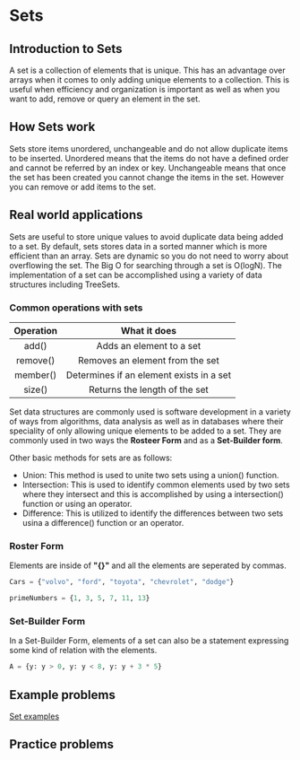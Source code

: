 # Sets

## Introduction to Sets
A set is a collection of elements that is unique. This has an advantage over arrays when it comes to only
adding unique elements to a collection. This is useful when efficiency and organization is important as
well as when you want to add, remove or query an element in the set.

## How Sets work
Sets store items unordered, unchangeable and do not allow duplicate items to be inserted. Unordered means that the items do not have a defined order and cannot be referred by an index or key. Unchangeable means that once the set has been created you cannot change the items in the set. However you can remove or add items to the set.
## Real world applications
Sets are useful to store unique values to avoid duplicate data being added to a set. By default, sets
stores data in a sorted manner which is more efficient than an array. Sets are dynamic so you do not
need to worry about overflowing the set. The Big O for searching through a set is O(logN). The
implementation of a set can be accomplished using a variety of data structures including TreeSets.

### Common operations with sets

|Operation |What it does|
|:--------:|:----------:|
|add()|Adds an element to a set|
|remove()|Removes an element from the set|
|member()|Determines if an element exists in a set|
|size()|Returns the length of the set|

Set data structures are commonly used is software development in a variety of ways from algorithms, data analysis as well as in databases where their speciality of only allowing unique elements to be added to a set. They are commonly used in two ways the **Rosteer Form** and as a **Set-Builder form**. 

Other basic methods for sets are as follows:

- Union: This method is used to unite two sets using a union() function. 
- Intersection: This is used to identify common elements used by two sets where they intersect and this is accomplished by using a intersection() function or using an operator.
- Difference: This is utilized to identify the differences between two sets usina a difference() function or an operator.

### Roster Form 
Elements are inside of **"{}"** and all the elements are seperated by commas.

```python
Cars = {"volvo", "ford", "toyota", "chevrolet", "dodge"}

primeNumbers = {1, 3, 5, 7, 11, 13}
```

### Set-Builder Form
In a Set-Builder Form, elements of a set can also be a statement expressing some kind of relation with the elements.

```python
A = {y: y > 0, y: y < 8, y: y + 3 * 5}
```

## Example problems

[Set examples](/python_data_structure_tutorial/examples/example_sets.py)

## Practice problems